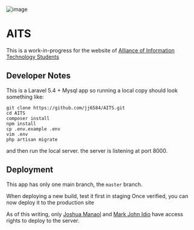 ![image](http://i.imgur.com/QFBSgNX.png)

# AITS

This is a work-in-progress for the website of [Alliance of Information Technology Students](https://www.facebook.com/FEUAITS/)

## Developer Notes

This is a Laravel 5.4 + Mysql app so running a local copy should look something like:

    git clone https://github.com/jj6584/AITS.git
    cd AITS
    composer install
    npm install
    cp .env.example .env
    vim .env
    php artisan migrate

and then run the local server. the server is listening at port 8000.



## Deployment

This app has only one main branch, the `master` branch. 

When deploying a new build, test it first in staging
Once verified, you can now deploy it to the production site

As of this writing, only [Joshua Manaol](https://github.com/jj6584) and [Mark John Idio](https://github.com/mrkjohnperalta) have access rights to deploy to the server.
